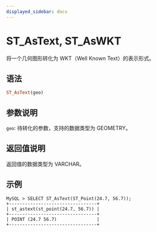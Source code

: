 ```yaml
---
displayed_sidebar: docs
---
```


# ST_AsText, ST_AsWKT



将一个几何图形转化为 WKT（Well Known Text）的表示形式。

## 语法

```Haskell
ST_AsText(geo)
```

## 参数说明

`geo`: 待转化的参数，支持的数据类型为 GEOMETRY。

## 返回值说明

返回值的数据类型为 VARCHAR。

## 示例

```Plain Text
MySQL > SELECT ST_AsText(ST_Point(24.7, 56.7));
+---------------------------------+
| st_astext(st_point(24.7, 56.7)) |
+---------------------------------+
| POINT (24.7 56.7)               |
+---------------------------------+
```
